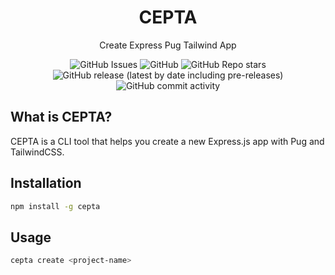 <div align="center">
<h1>CEPTA</h1>
<p>Create Express Pug Tailwind App</p>

<img alt="GitHub Issues" src="https://img.shields.io/github/issues/callmehspear/cepta">
<img alt="GitHub" src="https://img.shields.io/github/license/callmehspear/cepta?logo=MIT">
<img alt="GitHub Repo stars" src="https://img.shields.io/github/stars/callmehspear/cepta">
<img alt="GitHub release (latest by date including pre-releases)" src="https://img.shields.io/github/v/release/callmehspear/cepta?display_name=tag&include_prereleases">
<img alt="GitHub commit activity" src="https://img.shields.io/github/commit-activity/y/callmehspear/cepta">
</div>

## What is CEPTA?

CEPTA is a CLI tool that helps you create a new Express.js app with Pug and TailwindCSS.

## Installation

```bash
npm install -g cepta
```

## Usage

```bash
cepta create <project-name>
```
